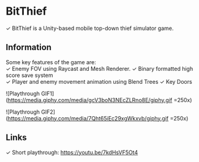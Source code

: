 # BitThief
✓ BitThief is a Unity-based mobile top-down thief simulator game.

## Information
Some key features of the game are:  
✓ Enemy FOV using Raycast and Mesh Renderer.
✓ Binary formatted high score save system    
✓ Player and enemy movement animation using Blend Trees
✓ Key Doors

![Playthrough GIF1](https://media.giphy.com/media/gcV3boN3NEcZLRno8E/giphy.gif =250x)

![Playthrough GIF2](https://media.giphy.com/media/7Qht65iEc29xgWkxvb/giphy.gif =250x)

## Links
✓ Short playthrough: https://youtu.be/7kdHsVF5Ot4
